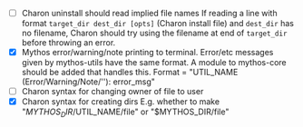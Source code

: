 - [ ] Charon uninstall should read implied file names
If reading a line with format `target_dir dest_dir [opts]` (Charon install file) and `dest_dir` has no filename, Charon should try using the filename at end of `target_dir` before throwing an error.
- [x] Mythos error/warning/note printing to terminal. 
Error/etc messages given by mythos-utils have the same format. A module to mythos-core should be added that handles this. Format = "UTIL_NAME (Error/Warning/Note/''): error_msg"
- [ ] Charon syntax for changing owner of file to user
- [x] Charon syntax for creating dirs
E.g. whether to make "$MYTHOS_DIR/$UTIL_NAME/file" or "$MYTHOS_DIR/file"
